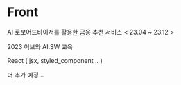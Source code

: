 # Front

AI 로보어드바이저를 활용한 금융 추천 서비스 < 23.04 ~ 23.12 >

2023 이브와 AI.SW 교육

React ( jsx, styled_component .. )

더 추가 예정 ..
